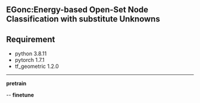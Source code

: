 **EGonc:Energy-based Open-Set Node Classification with substitute Unknowns**
---
**Requirement**
---
- python 3.8.11
- pytorch 1.7.1
- tf_geometric 1.2.0
---
**pretrain**

--
**finetune**

